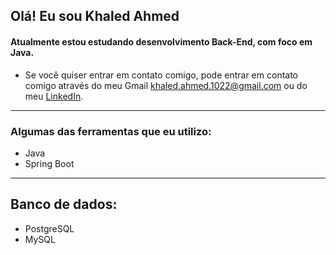 ## Olá! Eu sou Khaled Ahmed
#### Atualmente estou estudando desenvolvimento Back-End, com foco em Java.
- Se você quiser entrar em contato comigo, pode entrar em contato comigo através do meu Gmail khaled.ahmed.1022@gmail.com ou do meu [LinkedIn](https://www.linkedin.com/in/khaled-ahmed-02b47b28b/).
___
### Algumas das ferramentas que eu utilizo:
-  Java
- Spring Boot
___
## Banco de dados:
- PostgreSQL
- MySQL
